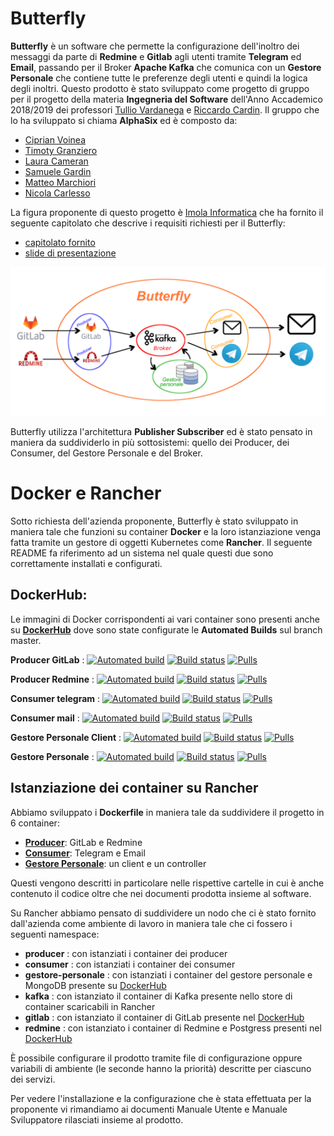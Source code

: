 # Butterfly

**Butterfly** è un software che permette la configurazione dell'inoltro dei messaggi da parte di **Redmine** e **Gitlab** agli utenti tramite **Telegram** ed **Email**, passando per il Broker **Apache Kafka** che comunica con un **Gestore Personale** che contiene tutte le preferenze degli utenti e quindi la logica degli inoltri. Questo prodotto è stato sviluppato come progetto di gruppo per il progetto della materia **Ingegneria del Software** dell'Anno Accademico 2018/2019 dei professori [Tullio Vardanega](https://www.math.unipd.it/~tullio/) e [Riccardo Cardin](https://www.math.unipd.it/~rcardin/).
Il gruppo che lo ha sviluppato si chiama **AlphaSix** ed è composto da:
- [Ciprian Voinea](https://www.linkedin.com/in/cvoinea/)
- [Timoty Granziero]()
- [Laura Cameran]()
- [Samuele Gardin](www.linkedin.com/in/samuele-gardin)
- [Matteo Marchiori](www.linkedin.com/in/matteo-marchiori-882143bb)
- [Nicola Carlesso]()

La figura proponente di questo progetto è [Imola Informatica](https://www.imolainformatica.it/home/) che ha fornito il seguente capitolato che descrive i requisiti richiesti per il Butterfly:
- [capitolato fornito](http://www.math.unipd.it/~tullio/IS-1/2018/Progetto/C1.pdf)
- [slide di presentazione](https://www.math.unipd.it/~tullio/IS-1/2018/Progetto/C1p.pdf)

![Butterfly](butterfly.png)

Butterfly utilizza l'architettura **Publisher Subscriber** ed è stato pensato in maniera da suddividerlo in più sottosistemi: quello dei Producer, dei Consumer, del Gestore Personale e del Broker.

# Docker e Rancher
Sotto richiesta dell'azienda proponente, Butterfly è stato sviluppato in maniera tale che funzioni su container **Docker** e la loro istanziazione venga fatta tramite un gestore di oggetti Kubernetes come **Rancher**. Il seguente README fa riferimento ad un sistema nel quale questi due sono correttamente installati e configurati.

## DockerHub:

Le immagini di Docker corrispondenti ai vari container sono presenti anche su **[DockerHub](https://hub.docker.com/u/alphasix)** dove sono state configurate le **Automated Builds** sul branch master.

**Producer GitLab** : [![Automated build](https://img.shields.io/docker/cloud/automated/alphasix/producer-gitlab.svg)](https://cloud.docker.com/u/alphasix/repository/docker/alphasix/producer-gitlab) [![Build status](https://img.shields.io/docker/cloud/build/alphasix/producer-gitlab.svg)](https://cloud.docker.com/u/alphasix/repository/docker/alphasix/producer-gitlab) [![Pulls](https://img.shields.io/docker/pulls/alphasix/producer-gitlab.svg)](https://cloud.docker.com/u/alphasix/repository/docker/alphasix/producer-gitlab)

**Producer Redmine** : [![Automated build](https://img.shields.io/docker/cloud/automated/alphasix/producer-redmine.svg)](https://cloud.docker.com/u/alphasix/repository/docker/alphasix/producer-redmine) [![Build status](https://img.shields.io/docker/cloud/build/alphasix/producer-gitlab.svg)](https://cloud.docker.com/u/alphasix/repository/docker/alphasix/producer-gitlab) [![Pulls](https://img.shields.io/docker/pulls/alphasix/producer-redmine.svg)](https://cloud.docker.com/u/alphasix/repository/docker/alphasix/procuder-redmine)

**Consumer telegram** : [![Automated build](https://img.shields.io/docker/cloud/automated/alphasix/consumer-telegram.svg)](https://cloud.docker.com/u/alphasix/repository/docker/alphasix/consumer-telegram) [![Build status](https://img.shields.io/docker/cloud/build/alphasix/consumer-email.svg)](https://cloud.docker.com/u/alphasix/repository/docker/alphasix/consumer-email) [![Pulls](https://img.shields.io/docker/pulls/alphasix/consumer-telegram.svg)](https://cloud.docker.com/u/alphasix/repository/docker/alphasix/consumer-telegram)

**Consumer mail** : [![Automated build](https://img.shields.io/docker/cloud/automated/alphasix/consumer-email.svg)](https://cloud.docker.com/u/alphasix/repository/docker/alphasix/consumer-email) [![Build status](https://img.shields.io/docker/cloud/build/alphasix/consumer-email.svg)](https://cloud.docker.com/u/alphasix/repository/docker/alphasix/consumer-email) [![Pulls](https://img.shields.io/docker/pulls/alphasix/consumer-email.svg)](https://cloud.docker.com/u/alphasix/repository/docker/alphasix/consumer-email)

**Gestore Personale Client** : [![Automated build](https://img.shields.io/docker/cloud/automated/alphasix/gestore-personale-client.svg)](https://cloud.docker.com/u/alphasix/repository/docker/alphasix/gestore-personale-client) [![Build status](https://img.shields.io/docker/cloud/build/alphasix/gestore-personale-client.svg)](https://cloud.docker.com/u/alphasix/repository/docker/alphasix/gestore-personale-client) [![Pulls](https://img.shields.io/docker/pulls/alphasix/gestore-personale-client.svg)](https://cloud.docker.com/u/alphasix/repository/docker/alphasix/gestore-personale-client)

**Gestore Personale** : [![Automated build](https://img.shields.io/docker/cloud/automated/alphasix/gestore-personale.svg)](https://cloud.docker.com/u/alphasix/repository/docker/alphasix/gestore-personale) [![Build status](https://img.shields.io/docker/cloud/build/alphasix/gestore-personale.svg)](https://cloud.docker.com/u/alphasix/repository/docker/alphasix/gestore-personale) [![Pulls](https://img.shields.io/docker/pulls/alphasix/gestore-personale.svg)](https://cloud.docker.com/u/alphasix/repository/docker/alphasix/gestore-personale)

## Istanziazione dei container su Rancher
Abbiamo sviluppato i **Dockerfile** in maniera tale da suddividere il progetto in 6 container:
- **[Producer](./Butterfly/producer/)**: GitLab e Redmine
- **[Consumer](./Butterfly/consumer/)**: Telegram e Email
- **[Gestore Personale](./Butterfly/consumer/)**: un client e un controller

Questi vengono descritti in particolare nelle rispettive cartelle in cui è anche contenuto il codice oltre che nei documenti prodotta insieme al software.

Su Rancher abbiamo pensato di suddividere un nodo che ci è stato fornito dall'azienda come ambiente di lavoro in maniera tale che ci fossero i seguenti namespace:
- **producer** : con istanziati i container dei producer
- **consumer** : con istanziati i container dei consumer
- **gestore-personale** : con istanziati i container del gestore personale e MongoDB presente su [DockerHub](https://hub.docker.com/_/mongo)
- **kafka** : con istanziato il container di Kafka presente nello store di container scaricabili in  Rancher
- **gitlab** : con istanziato il container di GitLab presente nel [DockerHub](https://hub.docker.com/r/gitlab/gitlab-ce/)
- **redmine** : con istanziato i container di Redmine e Postgress presenti nel [DockerHub](https://hub.docker.com/_/redmine)

È possibile configurare il prodotto tramite file di configurazione oppure variabili di ambiente (le seconde hanno la priorità) descritte per ciascuno dei servizi.

Per vedere l'installazione e la configurazione che è stata effettuata per la proponente vi rimandiamo ai documenti Manuale Utente e Manuale Sviluppatore rilasciati insieme al prodotto.
